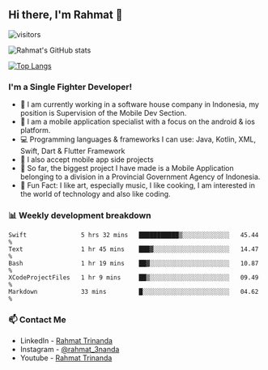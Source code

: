 ## Hi there, I'm Rahmat 👋
![visitors](https://visitor-badge.glitch.me/badge?page_id=https://github.com/rahmat3nanda/)

![Rahmat's GitHub stats](https://github-readme-stats.vercel.app/api?username=rahmat3nanda&count_private=true&show_icons=true&theme=radical)

[![Top Langs](https://github-readme-stats.vercel.app/api/top-langs/?username=rahmat3nanda&show_icons=true&theme=radical&layout=compact)](https://github.com/rahmat3nanda/github-readme-stats)

### I'm a Single Fighter Developer!
- :office: I am currently working in a software house company in Indonesia, my position is Supervision of the Mobile Dev Section.
- :iphone: I am a mobile application specialist with a focus on the android & ios platform.
- :computer: Programming languages & frameworks I can use: Java, Kotlin, XML, Swift, Dart & Flutter Framework
- :handshake: I also accept mobile app side projects
- :police_car: So far, the biggest project I have made is a Mobile Application belonging to a division in a Provincial Government Agency of Indonesia.
- :notebook: Fun Fact: I like art, especially music, I like cooking, I am interested in the world of technology and also like coding.

### 📊 Weekly development breakdown

<!--START_SECTION:waka-->

```text
Swift               5 hrs 32 mins   ███████████▒░░░░░░░░░░░░░   45.44 %
Text                1 hr 45 mins    ███▓░░░░░░░░░░░░░░░░░░░░░   14.47 %
Bash                1 hr 19 mins    ██▓░░░░░░░░░░░░░░░░░░░░░░   10.87 %
XCodeProjectFiles   1 hr 9 mins     ██▒░░░░░░░░░░░░░░░░░░░░░░   09.49 %
Markdown            33 mins         █░░░░░░░░░░░░░░░░░░░░░░░░   04.62 %
```

<!--END_SECTION:waka-->

### 📫 Contact Me
- LinkedIn - [Rahmat Trinanda](https://www.linkedin.com/in/rahmat-trinanda/)
- Instagram - [@rahmat_3nanda](https://www.instagram.com/rahmat_3nanda/)
- Youtube - [Rahmat Trinanda](https://www.youtube.com/channel/UCmhq5_o2cDpYsTtBl24XEAw)
